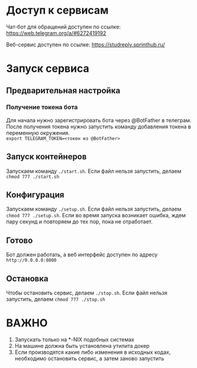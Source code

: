 # Доступ к сервисам
Чат-бот для обращений доступен по ссылке: https://web.telegram.org/a/#6272419192

Веб-сервис доступен по ссылке: https://studreply.sprinthub.ru/

# Запуск сервиса

## Предварительная настройка

### Получение токена бота

Для начала нужно зарегистрировать бота через @BotFather в телеграм.
После получения токена нужно запустить команду добавления токена в переменную окружения.<br />
``export TELEGRAM_TOKEN=<токен из @BotFather>``<br />

## Запуск контейнеров

Запускаем команду ``./start.sh``. Если файл нельзя запустить, делаем ``chmod 777 ./start.sh``

## Конфигурация

Запускаем команду ``./setup.sh``. Если файл нельзя запустить, делаем ``chmod 777 ./setup.sh``. 
Если во время запуска возникает ошибка, ждем пару секунд и повторяем до тех пор, пока не отработает.

## Готово

Бот должен работать, а веб интерфейс доступен по адресу ``http://0.0.0.0:8000``

## Остановка

Чтобы остановить сервис, делаем ``./stop.sh``. Если файл нельзя запустить, делаем ``chmod 777 ./stop.sh``

# ВАЖНО

1. Запускать только на *-NIX подобных системах
2. На машине должна быть установлена утилита докер
2. Если производятся какие либо изменения в исходных кодах, необходимо остановить сервис, а затем заново запустить
